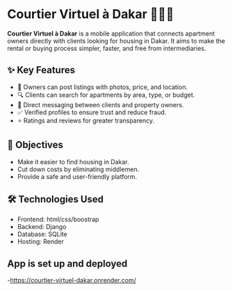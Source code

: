 # Courtier Virtuel à Dakar 🏡🇸🇳

**Courtier Virtuel à Dakar** is a mobile application that connects apartment owners directly with clients looking for housing in Dakar. It aims to make the rental or buying process simpler, faster, and free from intermediaries.

## ✨ Key Features

- 📸 Owners can post listings with photos, price, and location.
- 🔍 Clients can search for apartments by area, type, or budget.
- 💬 Direct messaging between clients and property owners.
- ✅ Verified profiles to ensure trust and reduce fraud.
- ⭐ Ratings and reviews for greater transparency.

## 🎯 Objectives

- Make it easier to find housing in Dakar.
- Cut down costs by eliminating middlemen.
- Provide a safe and user-friendly platform.

## 🛠️ Technologies Used

- Frontend: html/css/boostrap 
- Backend: Django 
- Database: SQLite 
- Hosting:  Render
## App is set up and deployed 
-https://courtier-virtuel-dakar.onrender.com/

